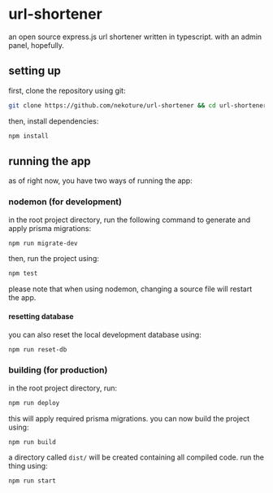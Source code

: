 # url-shortener
an open source express.js url shortener written in typescript. with an admin panel, hopefully.

## setting up
first, clone the repository using git:
```sh
git clone https://github.com/nekoture/url-shortener && cd url-shortener
```
then, install dependencies:
```sh
npm install
```

## running the app
as of right now, you have two ways of running the app:

### nodemon (for development)
in the root project directory, run the following command to generate and apply prisma migrations:
```sh
npm run migrate-dev
```
then, run the project using:
```sh
npm test
```
please note that when using nodemon, changing a source file will restart the app.

#### resetting database
you can also reset the local development database using:
```sh
npm run reset-db
```

### building (for production)
in the root project directory, run:
```sh
npm run deploy
```
this will apply required prisma migrations. you can now build the project using:
```sh
npm run build
```
a directory called `dist/` will be created containing all compiled code. run the thing using:
```sh
npm run start
```